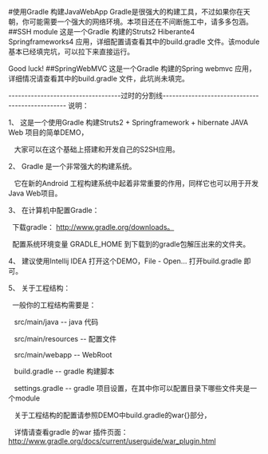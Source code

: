 #使用Gradle 构建JavaWebApp
Gradle是很强大的构建工具，不过如果你在天朝，你可能需要一个强大的网络环境。本项目还在不间断施工中，请多多包涵。
##SSH module
这是一个Gradle 构建的Struts2 Hiberante4 Springframeworks4 应用，详细配置请查看其中的build.gradle 文件。该module基本已经填完坑，可以拉下来直接运行。<p>
Good luck!
##SpringWebMVC
这是一个Gradle 构建的Spring webmvc 应用，详细情况请查看其中的build.gradle 文件，此坑尚未填完。


-----------------------------------过时的分割线------------------------------------------------
说明：<p>
1、 这是一个使用Gradle 构建Struts2 + Springframework + hibernate JAVA Web 项目的简单DEMO，<p>
  &nbsp;  &nbsp;大家可以在这个基础上搭建和开发自己的S2SH应用。<p>
2、 Gradle 是一个非常强大的构建系统。<p>
  &nbsp;&nbsp; 它在新的Android 工程构建系统中起着非常重要的作用，同样它也可以用于开发Java Web项目。<p>
3、 在计算机中配置Gradle：<p>
    &nbsp;&nbsp;下载gradle： http://www.gradle.org/downloads。<p>
    &nbsp;&nbsp;配置系统环境变量 GRADLE_HOME 到下载到的gradle包解压出来的文件夹。<p>
4、 建议使用Intellij IDEA 打开这个DEMO，File - Open... 打开build.gradle 即可。<p>
5、 关于工程结构：<p>
  &nbsp;   一般你的工程结构需要是：<p>
  &nbsp;&nbsp;   src/main/java           -- java 代码<p>
  &nbsp;&nbsp;   src/main/resources      -- 配置文件<p>
  &nbsp;&nbsp;   src/main/webapp         -- WebRoot<p>
  &nbsp;&nbsp;   build.gradle            -- gradle 构建脚本<p>
  &nbsp;&nbsp;   settings.gradle         -- gradle 项目设置，在其中你可以配置目录下哪些文件夹是一个module<p>
  &nbsp;&nbsp;   关于工程结构的配置请参照DEMO中build.gradle的war{}部分，<p>
  &nbsp;&nbsp;   详情请查看gradle 的war 插件页面： http://www.gradle.org/docs/current/userguide/war_plugin.html<p>